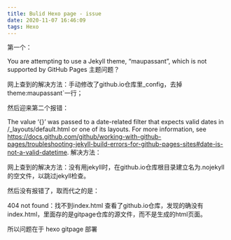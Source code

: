 ```yaml
---
title: Bulid Hexo page - issue 
date: 2020-11-07 16:46:09
tags: Hexo
---
```

第一个：

You are attempting to use a Jekyll theme, “maupassant”, which is not supported by GitHub Pages
主题问题？

网上查到的解决方法：手动修改了github.io仓库里_config，去掉theme:maupassant`一行；

然后迎来第二个报错：

The value ‘{}’ was passed to a date-related filter that expects valid dates in /_layouts/default.html or one of its layouts. For more information, see https://docs.github.com/github/working-with-github-pages/troubleshooting-jekyll-build-errors-for-github-pages-sites#date-is-not-a-valid-datetime.
解决方法：

网上查到的解决方法：没有用jekyll时，在github.io仓库根目录建立名为.nojekyll的空文件，以跳过jekyll检查。

然后没有报错了，取而代之的是：

404 not found：找不到index.html
查看了github.io仓库，发现的确没有index.html，里面存的是gitpage仓库的源文件，而不是生成的html页面。

所以问题在于 hexo gitpage 部署